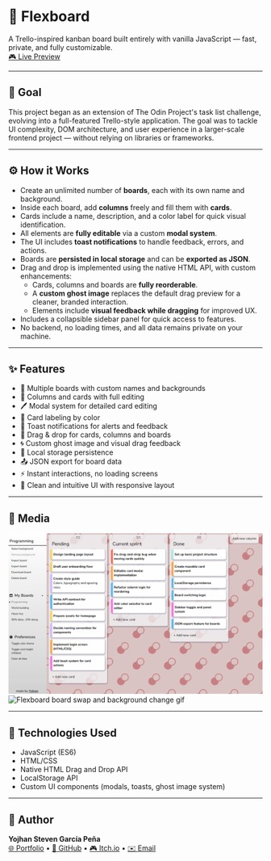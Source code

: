 # 🧩 Flexboard

A Trello-inspired kanban board built entirely with vanilla JavaScript — fast, private, and fully customizable.  
[🎮 Live Preview](https://sryojhan.github.io/flexboard/)

---

## 🎯 Goal

This project began as an extension of The Odin Project's task list challenge, evolving into a full-featured Trello-style application. The goal was to tackle UI complexity, DOM architecture, and user experience in a larger-scale frontend project — without relying on libraries or frameworks.

---

## ⚙️ How it Works

- Create an unlimited number of **boards**, each with its own name and background.
- Inside each board, add **columns** freely and fill them with **cards**.
- Cards include a name, description, and a color label for quick visual identification.
- All elements are **fully editable** via a custom **modal system**.
- The UI includes **toast notifications** to handle feedback, errors, and actions.
- Boards are **persisted in local storage** and can be **exported as JSON**.
- Drag and drop is implemented using the native HTML API, with custom enhancements:
  - Cards, columns and boards are **fully reorderable**.
  - A **custom ghost image** replaces the default drag preview for a cleaner, branded interaction.
  - Elements include **visual feedback while dragging** for improved UX.
- Includes a collapsible sidebar panel for quick access to features.
- No backend, no loading times, and all data remains private on your machine.

---

## ✨ Features

- 📁 Multiple boards with custom names and backgrounds
- 🧱 Columns and cards with full editing
- 🖊️ Modal system for detailed card editing
- 🎨 Card labeling by color
- 💬 Toast notifications for alerts and feedback
- 🔄 Drag & drop for cards, columns and boards
- 🌀 Custom ghost image and visual drag feedback
- 💾 Local storage persistence
- 📤 JSON export for board data
- ⚡ Instant interactions, no loading screens
- 🧼 Clean and intuitive UI with responsive layout

---

## 📸 Media

![Flexboard drag and drop gif](./media/flexboard-drag-and-drop.gif)  
![Flexboard board swap and background change gif](./media/flexboard-background.gif)  

---

## 🧰 Technologies Used

- JavaScript (ES6)
- HTML/CSS
- Native HTML Drag and Drop API
- LocalStorage API
- Custom UI components (modals, toasts, ghost image system)

---

## 👤 Author

**Yojhan Steven García Peña**  
[🌐 Portfolio](https://sryojhan.github.io/) • [🐙 GitHub](https://github.com/sryojhan) • [🎮 Itch.io](https://yojhan.itch.io/) • [✉️ Email](mailto:imyojhan@gmail.com)
